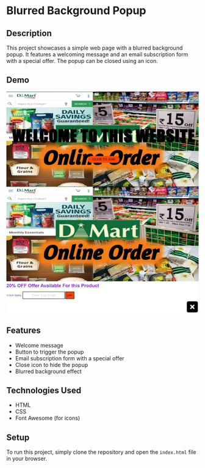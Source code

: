 # Blurred Background Popup

## Description
This project showcases a simple web page with a blurred background popup. It features a welcoming message and an email subscription form with a special offer. The popup can be closed using an icon.

## Demo
![output](./output.png)

## Features
- Welcome message
- Button to trigger the popup
- Email subscription form with a special offer
- Close icon to hide the popup
- Blurred background effect

## Technologies Used
- HTML
- CSS
- Font Awesome (for icons)

## Setup
To run this project, simply clone the repository and open the `index.html` file in your browser.


